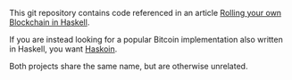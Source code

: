 This git repository contains code referenced in an article [Rolling your own Blockchain in Haskell](http://www.michaelburge.us/2017/08/17/rolling-your-own-blockchain.html).

If you are instead looking for a popular Bitcoin implementation also written in Haskell, you want [Haskoin](https://github.com/haskoin/haskoin).

Both projects share the same name, but are otherwise unrelated.
